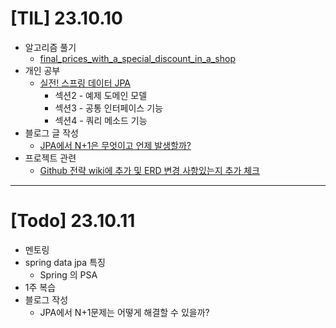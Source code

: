 # [TIL] 23.10.10

* 알고리즘 풀기
  * [final_prices_with_a_special_discount_in_a_shop](../java_algorithm/leetcode/src/final_prices_with_a_special_discount_in_a_shop/Solution231010.java)
* 개인 공부
  * [실전! 스프링 데이터 JPA](https://www.inflearn.com/course/%EC%8A%A4%ED%94%84%EB%A7%81-%EB%8D%B0%EC%9D%B4%ED%84%B0-JPA-%EC%8B%A4%EC%A0%84/dashboard)
    * 섹션2 - 예제 도메인 모델
    * 섹션3 - 공통 인터페이스 기능
    * 섹션4 - 쿼리 메소드 기능
* 블로그 글 작성
  * [JPA에서 N+1은 무엇이고 언제 발생할까?](https://velog.io/@developerwan/jpa-n-plus-one-1)
* 프로젝트 관련
  * [Github 전략 wiki에 추가 및 ERD 변경 사항있는지 추가 체크](https://github.com/f-lab-edu/outfit-of-the-day/wiki/Convention)
---

# [Todo] 23.10.11
* 멘토링
* spring data jpa 특징
  * Spring 의 PSA
* 1주 복습
* 블로그 작성
  * JPA에서 N+1문제는 어떻게 해결할 수 있을까?